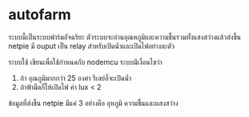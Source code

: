 # autofarm
ระบบนี้เป็นระบบฟาร์มอัจฉริยะ ตัวระบบจะอ่านอุณหภูมิและความชื้นรวมทั้งแสงสว่างแล้วส่งขึ้น netpie
มี ouput เป็น relay สำหรับเปิดน้ำและเปิดไฟอย่างละตัว

ระบบใช้ เขียนเพื่อใช้กำหนดกับ nodemcu 
ระบบมีเงื่อนไขว่า 
1. ถ้า อุณภูมิมากกว่า 25 องศา รีเลย์ก็จะเปิดน้ำ
2. ถ้าฟ้ามืดก็ให้เปิดไฟ ค่า lux < 2

ข้อมูลที่ส่งขึ้น netpie มีแค่ 3 อย่างคือ 
อุหภูมิ ความชื้นและแสงสว่าง
